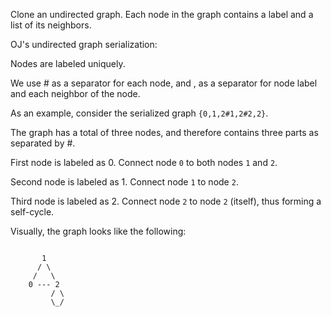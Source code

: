 Clone an undirected graph. Each node in the graph contains a label and a list of its neighbors.


OJ's undirected graph serialization:

Nodes are labeled uniquely.

We use # as a separator for each node, and , as a separator for node label and each neighbor of the node.

As an example, consider the serialized graph `{0,1,2#1,2#2,2}`.

The graph has a total of three nodes, and therefore contains three parts as separated by #.

First node is labeled as 0. Connect node `0` to both nodes `1` and `2`.

Second node is labeled as 1. Connect node `1` to node `2`.

Third node is labeled as 2. Connect node `2` to node `2` (itself), thus forming a self-cycle.

Visually, the graph looks like the following: 
```

       1
      / \
     /   \
    0 --- 2
         / \
         \_/
 ```
